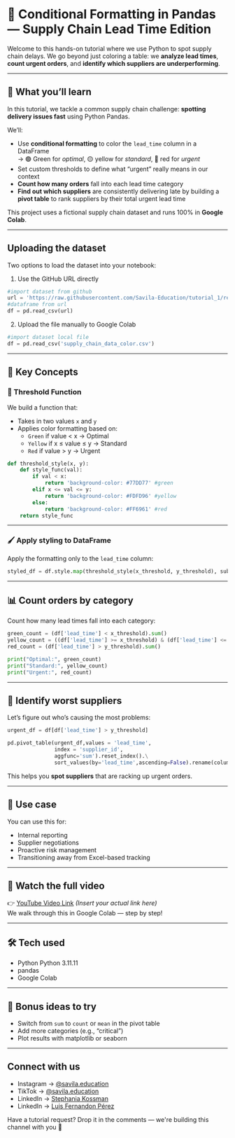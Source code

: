 # 🎨 Conditional Formatting in Pandas — Supply Chain Lead Time Edition

Welcome to this hands-on tutorial where we use Python to spot supply chain delays. 
We go beyond just coloring a table: we **analyze lead times**, **count urgent orders**, and **identify which suppliers are underperforming**.

---

## 🎯 What you’ll learn

In this tutorial, we tackle a common supply chain challenge: **spotting delivery issues fast** using Python Pandas.

We’ll:
- Use **conditional formatting** to color the `lead_time` column in a DataFrame  
  → 🟢 Green for *optimal*, 🟡 yellow for *standard*, 🔴 red for *urgent*  
- Set custom thresholds to define what “urgent” really means in our context  
- **Count how many orders** fall into each lead time category  
- **Find out which suppliers** are consistently delivering late by building a **pivot table** to rank suppliers by their total urgent lead time

This project uses a fictional supply chain dataset and runs 100% in **Google Colab**.

---
## Uploading the dataset

Two options to load the dataset into your notebook: 
1. Use the GitHub URL directly

```python
#import dataset from github
url = 'https://raw.githubusercontent.com/Savila-Education/tutorial_1/refs/heads/main/supply_chain_data_color.csv'
#dataframe from url
df = pd.read_csv(url)
```
2. Upload the file manually to Google Colab
```python
#import dataset local file 
df = pd.read_csv('supply_chain_data_color.csv')
```
---
## 🧠 Key Concepts

### 🎯 Threshold Function

We build a function that:
- Takes in two values `x` and `y`
- Applies color formatting based on:
  - `Green` if value < x → Optimal
  - `Yellow` if x ≤ value ≤ y → Standard
  - `Red` if value > y → Urgent

```python
def threshold_style(x, y):
    def style_func(val):
        if val < x:
            return 'background-color: #77DD77' #green
        elif x <= val <= y:
            return 'background-color: #FDFD96' #yellow
        else:
            return 'background-color: #FF6961' #red
    return style_func
```

---

### 🖌️ Apply styling to DataFrame

Apply the formatting only to the `lead_time` column:

```python
styled_df = df.style.map(threshold_style(x_threshold, y_threshold), subset=['lead_time'])
```

---

## 📊 Count orders by category

Count how many lead times fall into each category:

```python
green_count = (df['lead_time'] < x_threshold).sum()
yellow_count = ((df['lead_time'] >= x_threshold) & (df['lead_time'] <= y_threshold)).sum()
red_count = (df['lead_time'] > y_threshold).sum()

print("Optimal:", green_count)
print("Standard:", yellow_count)
print("Urgent:", red_count)
```

---

## 🚩 Identify worst suppliers

Let’s figure out who’s causing the most problems:

```python
urgent_df = df[df['lead_time'] > y_threshold]

pd.pivot_table(urgent_df,values = 'lead_time',
               index = 'supplier_id',
               aggfunc='sum').reset_index().\
               sort_values(by='lead_time',ascending=False).rename(columns={'lead_time':'sum_lead_time'})
```

This helps you **spot suppliers** that are racking up urgent orders.

---

## 🧪 Use case

You can use this for:
- Internal reporting
- Supplier negotiations
- Proactive risk management
- Transitioning away from Excel-based tracking

---

## 🎥 Watch the full video

👉 [YouTube Video Link](#) *(Insert your actual link here)*  
We walk through this in Google Colab — step by step!

---

## 🛠️ Tech used

- Python Python 3.11.11
- pandas
- Google Colab

---

## 🧰 Bonus ideas to try

- Switch from `sum` to `count` or `mean` in the pivot table
- Add more categories (e.g., “critical”)
- Plot results with matplotlib or seaborn

---

## Connect with us 

- Instagram → [@savila.education](#)  
- TikTok → [@savila.education](#)  
- LinkedIn → [Stephania Kossman](#)
- LinkedIn → [Luis Fernandon Pérez](#)

Have a tutorial request? Drop it in the comments — we're building this channel with you 🙌

